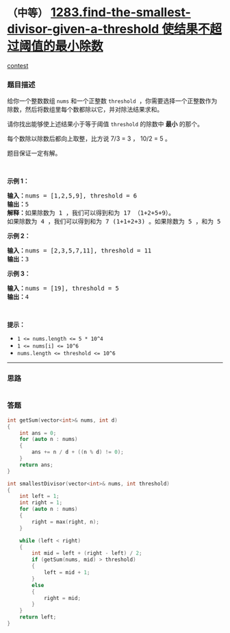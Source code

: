 # `（中等）` [1283.find-the-smallest-divisor-given-a-threshold 使结果不超过阈值的最小除数](https://leetcode-cn.com/problems/find-the-smallest-divisor-given-a-threshold/)

[contest](https://leetcode-cn.com/contest/weekly-contest-166/problems/find-the-smallest-divisor-given-a-threshold/)

### 题目描述
<p>给你一个整数数组&nbsp;<code>nums</code> 和一个正整数&nbsp;<code>threshold</code> &nbsp;，你需要选择一个正整数作为除数，然后将数组里每个数都除以它，并对除法结果求和。</p>

<p>请你找出能够使上述结果小于等于阈值&nbsp;<code>threshold</code>&nbsp;的除数中 <strong>最小</strong> 的那个。</p>

<p>每个数除以除数后都向上取整，比方说 7/3 = 3 ， 10/2 = 5 。</p>

<p>题目保证一定有解。</p>

<p>&nbsp;</p>

<p><strong>示例 1：</strong></p>

<pre><strong>输入：</strong>nums = [1,2,5,9], threshold = 6
<strong>输出：</strong>5
<strong>解释：</strong>如果除数为 1 ，我们可以得到和为 17 （1+2+5+9）。
如果除数为 4 ，我们可以得到和为 7 (1+1+2+3) 。如果除数为 5 ，和为 5 (1+1+1+2)。
</pre>

<p><strong>示例 2：</strong></p>

<pre><strong>输入：</strong>nums = [2,3,5,7,11], threshold = 11
<strong>输出：</strong>3
</pre>

<p><strong>示例 3：</strong></p>

<pre><strong>输入：</strong>nums = [19], threshold = 5
<strong>输出：</strong>4
</pre>

<p>&nbsp;</p>

<p><strong>提示：</strong></p>

<ul>
	<li><code>1 &lt;= nums.length &lt;= 5 * 10^4</code></li>
	<li><code>1 &lt;= nums[i] &lt;= 10^6</code></li>
	<li><code>nums.length &lt;=&nbsp;threshold &lt;= 10^6</code></li>
</ul>


---
### 思路
```
```



### 答题
``` C++
int getSum(vector<int>& nums, int d)
{
    int ans = 0;
    for (auto n : nums)
    {
        ans += n / d + ((n % d) != 0);
    }
    return ans;
}

int smallestDivisor(vector<int>& nums, int threshold) 
{
    int left = 1;
    int right = 1;
    for (auto n : nums)
    {
        right = max(right, n);
    }

    while (left < right)
    {
        int mid = left + (right - left) / 2;
        if (getSum(nums, mid) > threshold)
        {
            left = mid + 1;
        }
        else
        {
            right = mid;
        }
    }
    return left;
}
```




